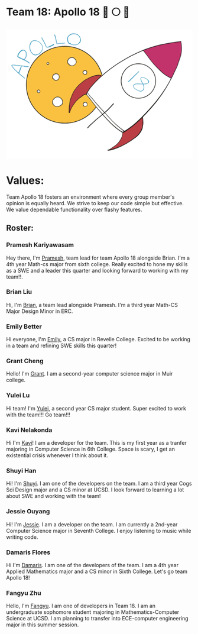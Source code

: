 <!-- # Your team page should have the team name, brand, any values you think are important, and a roster of all the team members.  The roster should provide a brief overview of each member with a link to their personal Github page.  The team page can include humor or whatever culture makes sense to your team, but keep it reasonable as it may be shown to others.  -->

# Team 18: Apollo 18 🚀 🌕 🚩

![Team Logo](/admin/branding/logo.png)

# Values: 
Team Apollo 18 fosters an environment where every group member's opinion is equally heard. We strive to keep our code simple but effective. We value dependable functionality over flashy features. 

## Roster:
### Pramesh Kariyawasam
Hey there, I'm [Pramesh](https://github.com/codingsincebirth), team lead for team Apollo 18 alongside Brian. I'm a 4th year Math-cs major from sixth college. Really excited to hone my skills as a SWE and a leader this quarter and looking forward to working with my team!!.


### Brian Liu
Hi, I'm [Brian](https://github.com/brianliu1412), a team lead alongside Pramesh. I'm a third year Math-CS Major Design Minor in ERC. 


### Emily Better
Hi everyone, I'm [Emily](https://github.com/emilybetter), a CS major in Revelle College. Excited to be working in a team and refining SWE skills this quarter!


### Grant Cheng
Hello! I'm [Grant](https://github.com/CatFish47). I am a second-year computer science major in Muir college.


### Yulei Lu
Hi team! I'm [Yulei](https://github.com/Yuleilu), a second year CS major student.  Super excited to work with the team!!! Go team!!!


### Kavi Nelakonda
Hi I'm [Kavi](https://github.com/kNelakonda)! I am a developer for the team. This is my first year as a tranfer majoring in Computer Science in 6th College. Space is scary, I get an existential crisis whenever I think about it.

### Shuyi Han
Hi! I'm [Shuyi](https://github.com/KristinShuyiHan). I am one of the developers on the team. I am a third year Cogs Sci Design major and a CS minor at UCSD. I look forward to learning a lot about SWE and working with the team!


### Jessie Ouyang
Hi! I'm [Jessie](https://github.com/ouyangca). I am a developer on the team. I am currently a 2nd-year Computer Science major in Seventh College. I enjoy listening to music while writing code.


### Damaris Flores
Hi I'm [Damaris](https://github.com/dflores1229). I am one of the developers of the team. I am a 4th year Applied Mathematics major and a CS minor in Sixth College. Let's go team Apollo 18!


### Fangyu Zhu
Hello, I'm [Fangyu](https://github.com/fangyuzhu1101). I am one of developers in Team 18. I am an undergraduate sophomore student majoring in Mathematics-Computer Science at UCSD. I am planning to transfer into ECE-computer engineering major in this summer session.
